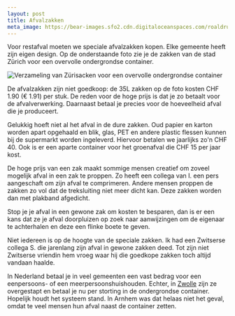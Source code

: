```yaml
---
layout: post
title: Afvalzakken
meta_image: https://bear-images.sfo2.cdn.digitaloceanspaces.com/roaldruiter-1678041777-0.jpg
---
```


Voor restafval moeten we speciale afvalzakken kopen. Elke gemeente heeft zijn eigen design. Op de onderstaande foto zie je de zakken van de stad Zürich voor een overvolle ondergrondse container.

![Verzameling van Zürisacken voor een overvolle ondergrondse container](https://bear-images.sfo2.cdn.digitaloceanspaces.com/roaldruiter-1678041777-0.jpg)

De afvalzakken zijn niet goedkoop: de 35L zakken op de foto kosten CHF 1.90 (€ 1.91) per stuk. De reden voor de hoge prijs is dat je zo betaalt voor de afvalverwerking. Daarnaast betaal je precies voor de hoeveelheid afval die je produceert.

Gelukkig hoeft niet al het afval in de dure zakken. Oud papier en karton worden apart opgehaald en blik, glas, PET en andere plastic flessen kunnen bij de supermarkt worden ingeleverd. Hiervoor betalen we jaarlijks zo'n CHF 40. Ook is er een aparte container voor het groenafval die CHF 15 per jaar kost.

De hoge prijs van een zak maakt sommige mensen creatief om zoveel mogelijk afval in een zak te proppen. Zo heeft een collega van I. een pers aangeschaft om zijn afval te comprimeren. Andere mensen proppen de zakken zo vol dat de treksluiting niet meer dicht kan. Deze zakken worden dan met plakband afgedicht.

Stop je je afval in een gewone zak om kosten te besparen, dan is er een kans dat ze je afval doorpluizen op zoek naar aanwijzingen om de eigenaar te achterhalen en deze een flinke boete te geven.

Niet iedereen is op de hoogte van de speciale zakken. Ik had een Zwitserse collega S. die jarenlang zijn afval in gewone zakken deed. Tot zijn niet Zwitserse vriendin hem vroeg waar hij die goedkope zakken toch altijd vandaan haalde.

In Nederland betaal je in veel gemeenten een vast bedrag voor een eenpersoons- of een meerpersoonshuishouden. Echter, in [Zwolle](https://www.zoesklot.nl/restafval/) zijn ze overgestapt en betaal je nu per storting in de ondergrondse container. Hopelijk houdt het systeem stand. In Arnhem was dat helaas niet het geval, omdat te veel mensen hun afval naast de container zetten.
